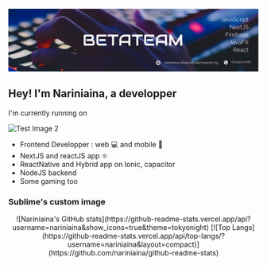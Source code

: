 ![Test Image 1](/couverture1.jpg)

## Hey! I'm Nariniaina, a developper

I'm currently running on

![Test Image 2](/technologie.jpg)

- Frontend Developper : web 💻 and mobile 📱
- NextJS and reactJS app ⚛️
- ReactNative and Hybrid app on Ionic, capacitor
- NodeJS backend
- Some gaming too

### Sublime's custom image
<p align="center">
  ![Nariniaina's GitHub stats](https://github-readme-stats.vercel.app/api?username=nariniaina&show_icons=true&theme=tokyonight)
  [![Top Langs](https://github-readme-stats.vercel.app/api/top-langs/?username=nariniaina&layout=compact)](https://github.com/nariniaina/github-readme-stats)
</p>
